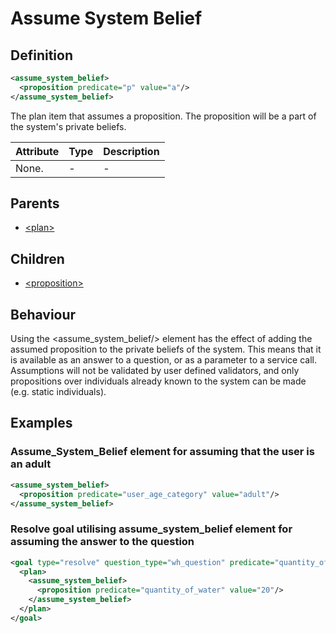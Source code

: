 # Assume System Belief
## Definition
```xml
<assume_system_belief>
  <proposition predicate="p" value="a"/>
</assume_system_belief>
```

The plan item that assumes a proposition. The proposition will be a part of the system's private beliefs.

Attribute | Type | Description |
--- | --- | --- |
None. | - | -|


## Parents
- [<plan\>](/dialog-domain-description-definition/domain/children/plan)

## Children
- [<proposition\>](/dialog-domain-description-definition/domain/children/proposition)

## Behaviour
Using the <assume_system_belief/> element has the effect of adding the assumed proposition to the private beliefs of the system. This means that it is available as an answer to a question, or as a parameter to a service call. Assumptions will not be validated by user defined validators, and only propositions over individuals already known to the system can be made (e.g. static individuals).


## Examples
### Assume_System_Belief element for assuming that the user is an adult

```xml
<assume_system_belief>
  <proposition predicate="user_age_category" value="adult"/>
</assume_system_belief>
```

### Resolve goal utilising assume\_system\_belief element for assuming the answer to the question

```xml
<goal type="resolve" question_type="wh_question" predicate="quantity_of_water">
  <plan>
    <assume_system_belief>
      <proposition predicate="quantity_of_water" value="20"/>
    </assume_system_belief>
  </plan>
</goal>
```
